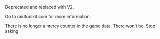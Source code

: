 Deprecated and replaced with V2. 

Go to raidtoolkit.com for more information.

There is no longer a mercy counter in the game data. There won't be. Stop asking
